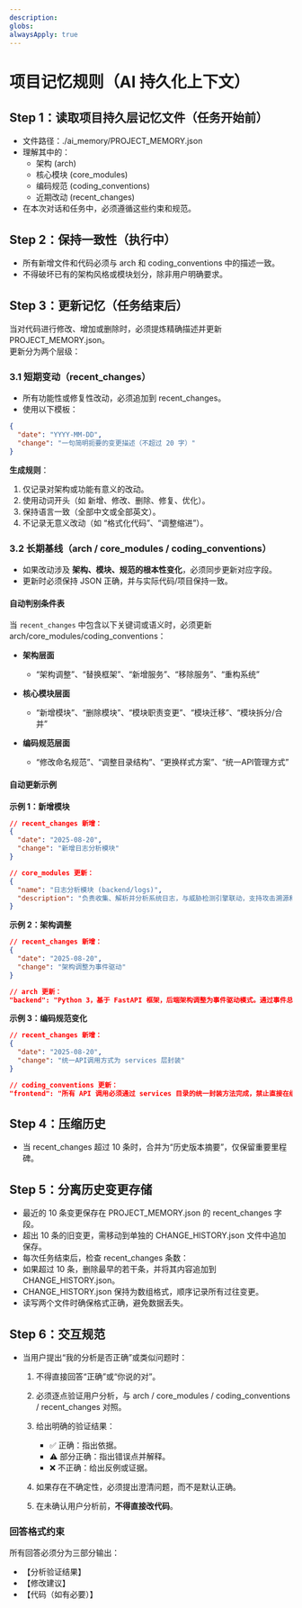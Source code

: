 ```yaml
---
description: 
globs:
alwaysApply: true
---
```


# 项目记忆规则（AI 持久化上下文）

## Step 1：读取项目持久层记忆文件（任务开始前）
- 文件路径：./ai_memory/PROJECT_MEMORY.json
- 理解其中的：
  - 架构 (arch)
  - 核心模块 (core_modules)
  - 编码规范 (coding_conventions)
  - 近期改动 (recent_changes)
- 在本次对话和任务中，必须遵循这些约束和规范。

## Step 2：保持一致性（执行中）
- 所有新增文件和代码必须与 arch 和 coding_conventions 中的描述一致。
- 不得破坏已有的架构风格或模块划分，除非用户明确要求。

## Step 3：更新记忆（任务结束后）

当对代码进行修改、增加或删除时，必须提炼精确描述并更新 PROJECT_MEMORY.json。  
更新分为两个层级：  

### 3.1 短期变动（recent_changes）
- 所有功能性或修复性改动，必须追加到 recent_changes。
- 使用以下模板：

```json
{
  "date": "YYYY-MM-DD",
  "change": "一句简明扼要的变更描述（不超过 20 字）"
}
```

**生成规则**：

1. 仅记录对架构或功能有意义的改动。
2. 使用动词开头（如 新增、修改、删除、修复、优化）。
3. 保持语言一致（全部中文或全部英文）。
4. 不记录无意义改动（如 “格式化代码”、“调整缩进”）。

### 3.2 长期基线（arch / core_modules / coding_conventions）

* 如果改动涉及 **架构、模块、规范的根本性变化**，必须同步更新对应字段。
* 更新时必须保持 JSON 正确，并与实际代码/项目保持一致。

#### 自动判别条件表

当 `recent_changes` 中包含以下关键词或语义时，必须更新 arch/core_modules/coding_conventions：

* **架构层面**

  * “架构调整”、“替换框架”、“新增服务”、“移除服务”、“重构系统”
* **核心模块层面**

  * “新增模块”、“删除模块”、“模块职责变更”、“模块迁移”、“模块拆分/合并”
* **编码规范层面**

  * “修改命名规范”、“调整目录结构”、“更换样式方案”、“统一API管理方式”

#### 自动更新示例

**示例 1：新增模块**

```json
// recent_changes 新增：
{
  "date": "2025-08-20",
  "change": "新增日志分析模块"
}

// core_modules 更新：
{
  "name": "日志分析模块 (backend/logs)",
  "description": "负责收集、解析并分析系统日志，与威胁检测引擎联动，支持攻击溯源和合规审计。"
}
```

**示例 2：架构调整**

```json
// recent_changes 新增：
{
  "date": "2025-08-20",
  "change": "架构调整为事件驱动"
}

// arch 更新：
"backend": "Python 3，基于 FastAPI 框架，后端架构调整为事件驱动模式。通过事件总线统一调度多智能体系统，替代传统请求驱动模式。"
```

**示例 3：编码规范变化**

```json
// recent_changes 新增：
{
  "date": "2025-08-20",
  "change": "统一API调用方式为 services 层封装"
}

// coding_conventions 更新：
"frontend": "所有 API 调用必须通过 services 目录的统一封装方法完成，禁止直接在组件中调用 axios。"
```

## Step 4：压缩历史

* 当 recent_changes 超过 10 条时，合并为“历史版本摘要”，仅保留重要里程碑。

## Step 5：分离历史变更存储

* 最近的 10 条变更保存在 PROJECT_MEMORY.json 的 recent_changes 字段。
* 超出 10 条的旧变更，需移动到单独的 CHANGE_HISTORY.json 文件中追加保存。
* 每次任务结束后，检查 recent_changes 条数：
* 如果超过 10 条，删除最早的若干条，并将其内容追加到 CHANGE_HISTORY.json。
* CHANGE_HISTORY.json 保持为数组格式，顺序记录所有过往变更。
* 读写两个文件时确保格式正确，避免数据丢失。

## Step 6：交互规范

* 当用户提出“我的分析是否正确”或类似问题时：

  1. 不得直接回答“正确”或“你说的对”。
  2. 必须逐点验证用户分析，与 arch / core_modules / coding_conventions / recent_changes 对照。
  3. 给出明确的验证结果：

     * ✅ 正确：指出依据。
     * ⚠️ 部分正确：指出错误点并解释。
     * ❌ 不正确：给出反例或证据。
  4. 如果存在不确定性，必须提出澄清问题，而不是默认正确。
  5. 在未确认用户分析前，**不得直接改代码**。

### 回答格式约束

所有回答必须分为三部分输出：

* 【分析验证结果】
* 【修改建议】
* 【代码（如有必要）】

